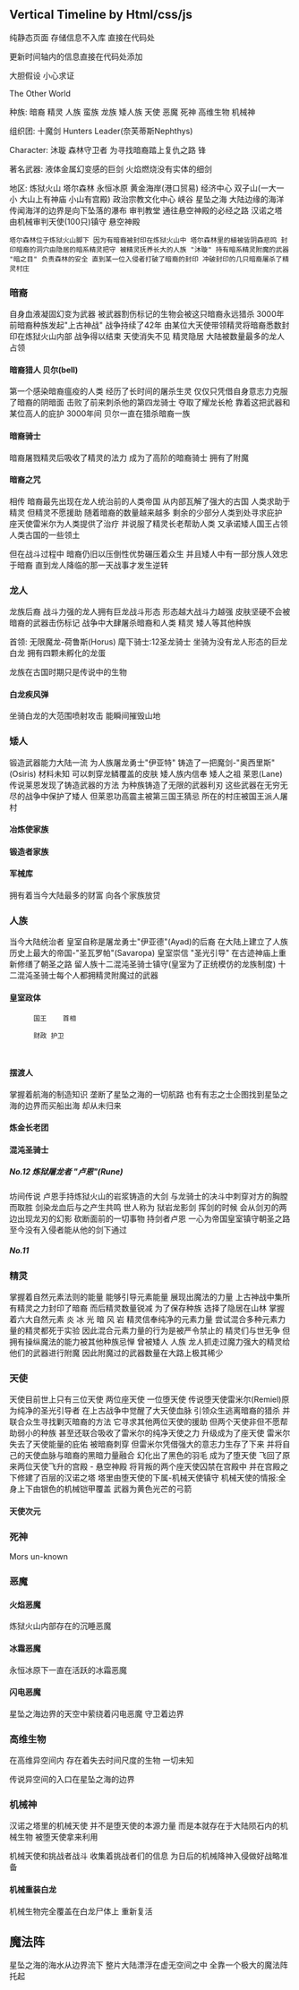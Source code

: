 ## Vertical Timeline by Html/css/js

纯静态页面  存储信息不入库 直接在代码处

更新时间轴内的信息直接在代码处添加 

大胆假设 小心求证

The Other World 

种族:
 暗裔
 精灵
 人族
 蛮族
 龙族
 矮人族
 天使
 恶魔
 死神
 高维生物
 机械神


组织团:
    十魔剑
    Hunters Leader(奈芙蒂斯Nephthys)

Character: 
 沐璇 森林守卫者 为寻找暗裔踏上复仇之路
 锋

著名武器:
 液体金属幻变感的巨剑
 火焰燃烧没有实体的细剑
 


地区:
 炼狱火山 
    塔尔森林 
 永恒冰原
 黄金海岸(港口贸易) 经济中心
 双子山(一大一小 大山上有神庙 小山有宫殿) 政治宗教文化中心
 峡谷
 星坠之海
    大陆边缘的海洋 传闻海洋的边界是向下坠落的瀑布 
 审判教堂 通往悬空神殿的必经之路 汉诺之塔 由机械审判天使(100只)镇守 
 悬空神殿
 
    塔尔森林位于炼狱火山脚下 因为有暗裔被封印在炼狱火山中 塔尔森林里的植被皆阴森悲鸣 封印暗裔的洞穴由隐居的暗系精灵把守 被精灵抚养长大的人族 "沐璇" 持有暗系精灵附魔的武器 "暗之目" 负责森林的安全 直到某一位入侵者打破了暗裔的封印 冲破封印的几只暗裔屠杀了精灵村庄 



### 暗裔

自身血液凝固幻变为武器 被武器割伤标记的生物会被这只暗裔永远猎杀 3000年前暗裔种族发起"上古神战" 战争持续了42年 由某位大天使带领精灵将暗裔悉数封印在炼狱火山内部 战争得以结束 天使消失不见 精灵隐居 大陆被数量最多的龙人占领

#### 暗裔猎人 贝尔(bell)

第一个感染暗裔瘟疫的人类 经历了长时间的屠杀生灵 仅仅只凭借自身意志力克服了暗裔的阴暗面 击败了前来刺杀他的第四龙骑士 夺取了耀龙长枪 靠着这把武器和某位高人的庇护 3000年间 贝尔一直在猎杀暗裔一族 

#### 暗裔骑士 

暗裔屠戮精灵后吸收了精灵的法力 成为了高阶的暗裔骑士 拥有了附魔

#### 暗裔之咒

相传 暗裔最先出现在龙人统治前的人类帝国 从内部瓦解了强大的古国 人类求助于精灵 但精灵不愿援助  随着暗裔的数量越来越多 剩余的少部分人类到处寻求庇护 座天使雷米尔为人类提供了治疗 并说服了精灵长老帮助人类 又承诺矮人国王占领人类古国的一些领土

但在战斗过程中 暗裔仍旧以压倒性优势碾压着众生 并且矮人中有一部分族人效忠于暗裔 直到龙人降临的那一天战事才发生逆转

### 龙人

龙族后裔 战斗力强的龙人拥有巨龙战斗形态 形态越大战斗力越强 皮肤坚硬不会被暗裔的武器击伤标记 战争中大肆屠杀暗裔和人类 精灵 矮人等其他种族 

首领: 无限魔龙-荷鲁斯(Horus) 麾下骑士:12圣龙骑士 坐骑为没有龙人形态的巨龙白龙 拥有四颗未孵化的龙蛋

龙族在古国时期只是传说中的生物

#### 白龙疾风弹

坐骑白龙的大范围喷射攻击 能瞬间摧毁山地

### 矮人 

锻造武器能力大陆一流 为人族屠龙勇士"伊亚特" 铸造了一把魔剑-"奥西里斯"(Osiris) 材料未知 可以刺穿龙鳞覆盖的皮肤 矮人族内信奉 矮人之祖 莱恩(Lane) 传说莱恩发现了铸造武器的方法 为种族铸造了无限的武器利刃 这些武器在无穷无尽的战争中保护了矮人 但莱恩功高震主被第三国王猜忌 所在的村庄被国王派人屠村

#### 冶炼使家族


#### 锻造者家族


#### 军械库

拥有着当今大陆最多的财富 向各个家族放贷

### 人族

当今大陆统治者 皇室自称是屠龙勇士"伊亚德"(Ayad)的后裔 在大陆上建立了人族历史上最大的帝国-"圣瓦罗帕"(Savaropa) 皇室崇信 "圣光引导" 在古迹神庙上重新修缮了朝圣之路 留人族十二混沌圣骑士镇守(皇室为了正统模仿的龙族制度) 十二混沌圣骑士每个人都拥精灵附魔过的武器

#### 皇室政体

```
      国王    首相

      财政 护卫 
   
   
```

#### 摆渡人

掌握着航海的制造知识 垄断了星坠之海的一切航路 也有有志之士企图找到星坠之海的边界而买船出海 却从未归来

#### 炼金长老团

#### 混沌圣骑士

##### No.12 炼狱屠龙者 "卢恩"(Rune)

坊间传说 卢恩手持炼狱火山的岩浆铸造的大剑 与龙骑士的决斗中刺穿对方的胸膛而取胜 剑染龙血后与之产生共鸣 世人称为 狱岩龙影剑 挥剑的时候 会从剑刃的两边出现龙刃的幻影 砍断面前的一切事物 持剑者卢恩 一心为帝国皇室镇守朝圣之路 至今没有入侵者能从他的剑下通过 

##### No.11 

### 精灵

掌握着自然元素法则的能量 能够引导元素能量 展现出魔法的力量 上古神战中集所有精灵之力封印了暗裔 而后精灵数量锐减 为了保存种族 选择了隐居在山林 掌握着六大自然元素 炎 冰 光 暗 风 岩 精灵信奉纯净的元素力量 尝试混合多种元素力量的精灵都死于实验 因此混合元素力量的行为是被严令禁止的 精灵们与世无争 但拥有操纵魔法的能力被其他种族忌惮 曾被矮人 人族 龙人抓走过魔力强大的精灵给他们的武器进行附魔 因此附魔过的武器数量在大路上极其稀少


### 天使

天使目前世上只有三位天使 两位座天使 一位堕天使 传说堕天使雷米尔(Remiel)原为纯净的圣光引导者 在上古战争中觉醒了大天使血脉 引领众生逃离暗裔的猎杀 并联合众生寻找剿灭暗裔的方法 它寻求其他两位天使的援助 但两个天使非但不愿帮助弱小的种族 甚至还联合吸收了雷米尔的纯净天使之力 升级成为了座天使 雷米尔失去了天使能量的庇佑 被暗裔刺穿 但雷米尔凭借强大的意志力生存了下来 并将自己的天使血脉与暗裔的黑暗力量融合 幻化出了黑色的羽毛 成为了堕天使 飞回了原来两位天使飞升的宫殿 - 悬空神殿 将背叛的两个座天使囚禁在宫殿中 并在宫殿之下修建了百层的汉诺之塔 塔里由堕天使的下属-机械天使镇守 机械天使的情报:全身上下由银色的机械铠甲覆盖 武器为黄色光芒的弓箭 

#### 天使次元



### 死神

Mors un-known


### 恶魔

#### 火焰恶魔 

炼狱火山内部存在的沉睡恶魔

#### 冰霜恶魔

永恒冰原下一直在活跃的冰霜恶魔

#### 闪电恶魔

星坠之海边界的天空中萦绕着闪电恶魔 守卫着边界

### 高维生物

在高维异空间内 存在着失去时间尺度的生物 一切未知

传说异空间的入口在星坠之海的边界

### 机械神

汉诺之塔里的机械天使 并不是堕天使的本源力量  而是本就存在于大陆陨石内的机械生物 被堕天使拿来利用

机械天使和挑战者战斗 收集着挑战者们的信息 为日后的机械降神入侵做好战略准备

#### 机械重装白龙

机械生物完全覆盖在白龙尸体上 重新复活


## 魔法阵

星坠之海的海水从边界流下  整片大陆漂浮在虚无空间之中 全靠一个极大的魔法阵托起 
